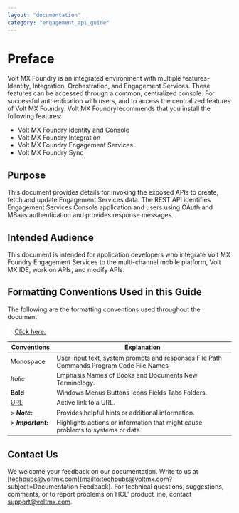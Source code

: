 ```yaml
---
layout: "documentation"
category: "engagement_api_guide"
---
```

                           

Preface
=======

Volt MX  Foundry is an integrated environment with multiple features- Identity, Integration, Orchestration, and Engagement Services. These features can be accessed through a common, centralized console. For successful authentication with users, and to access the centralized features of Volt MX Foundry. Volt MX Foundryrecommends that you install the following features:

*   Volt MX Foundry Identity and Console
*   Volt MX Foundry Integration
*   Volt MX Foundry Engagement Services
*   Volt MX Foundry Sync

Purpose
-------

This document provides details for invoking the exposed APIs to create, fetch and update Engagement Services data. The REST API identifies Engagement Services Console application and users using OAuth and MBaas authentication and provides response messages.

Intended Audience
-----------------

This document is intended for application developers who integrate Volt MX Foundry Engagement Services to the multi-channel mobile platform, Volt MX IDE, work on APIs, and modify APIs.

Formatting Conventions Used in this Guide
-----------------------------------------

The following are the formatting conventions used throughout the document

[![Closed](../Skins/Default/Stylesheets/Images/transparent.gif)Click here:](javascript:void(0);)

  
| Conventions | Explanation |
| --- | --- |
| Monospace | User input text, system prompts and responses File Path Commands Program Code File Names |
| _Italic_ | Emphasis Names of Books and Documents New Terminology. |
| **Bold** | Windows Menus Buttons Icons Fields Tabs Folders. |
| [URL](http://a/) | Active link to a URL. |
| > **_Note:_**   | Provides helpful hints or additional information. |
| > **_Important:_**   | Highlights actions or information that might cause problems to systems or data. |

Contact Us
----------

We welcome your feedback on our documentation. Write to us at [techpubs@voltmx.com](mailto:techpubs@voltmx.com?subject=Documentation Feedback). For technical questions, suggestions, comments, or to report problems on HCL' product line, contact [support@voltmx.com](mailto:support@voltmx.com).
